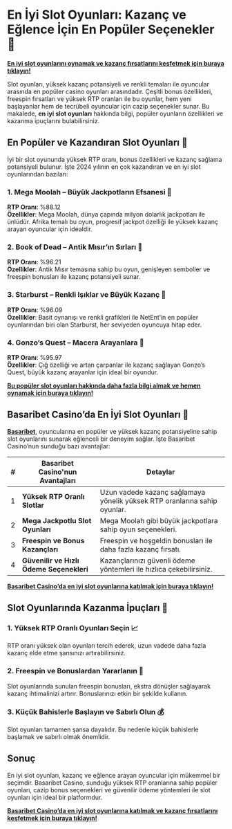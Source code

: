 # En İyi Slot Oyunları: Kazanç ve Eğlence İçin En Popüler Seçenekler 🎰

**[En iyi slot oyunlarını oynamak ve kazanç fırsatlarını keşfetmek için buraya tıklayın!](https://casinotr.link/gWCRZ4)**

Slot oyunları, yüksek kazanç potansiyeli ve renkli temaları ile oyuncular arasında en popüler casino oyunları arasındadır. Çeşitli bonus özellikleri, freespin fırsatları ve yüksek RTP oranları ile bu oyunlar, hem yeni başlayanlar hem de tecrübeli oyuncular için cazip seçenekler sunar. Bu makalede, **en iyi slot oyunları** hakkında bilgi, popüler oyunların özellikleri ve kazanma ipuçlarını bulabilirsiniz.

## En Popüler ve Kazandıran Slot Oyunları 🎲

İyi bir slot oyununda yüksek RTP oranı, bonus özellikleri ve kazanç sağlama potansiyeli bulunur. İşte 2024 yılının en çok kazandıran ve en iyi slot oyunlarından bazıları:

### 1. **Mega Moolah – Büyük Jackpotların Efsanesi** 👑
**RTP Oranı**: %88.12  
**Özellikler**: Mega Moolah, dünya çapında milyon dolarlık jackpotları ile ünlüdür. Afrika temalı bu oyun, progresif jackpot özelliği ile yüksek kazanç arayan oyuncular için idealdir.

### 2. **Book of Dead – Antik Mısır’ın Sırları** 📜
**RTP Oranı**: %96.21  
**Özellikler**: Antik Mısır temasına sahip bu oyun, genişleyen semboller ve freespin bonusları ile kazanç potansiyeli sunar.

### 3. **Starburst – Renkli Işıklar ve Büyük Kazanç** 🌟
**RTP Oranı**: %96.09  
**Özellikler**: Basit oynanışı ve renkli grafikleri ile NetEnt’in en popüler oyunlarından biri olan Starburst, her seviyeden oyuncuya hitap eder.

### 4. **Gonzo’s Quest – Macera Arayanlara** 🗿
**RTP Oranı**: %95.97  
**Özellikler**: Çığ özelliği ve artan çarpanlar ile kazanç sağlayan Gonzo’s Quest, büyük kazanç arayanlar için ideal bir oyundur.

**[Bu popüler slot oyunları hakkında daha fazla bilgi almak ve hemen oynamak için buraya tıklayın!](https://casinotr.link/gWCRZ4)**

## Basaribet Casino’da En İyi Slot Oyunları 🧠

**[Basaribet](https://casinotr.link/gWCRZ4)**, oyuncularına en popüler ve yüksek kazanç potansiyeline sahip slot oyunlarını sunarak eğlenceli bir deneyim sağlar. İşte Basaribet Casino’nun sunduğu bazı avantajlar:

| #  | Basaribet Casino'nun Avantajları                | Detaylar |
|----|-------------------------------------------------|----------|
| 1  | **Yüksek RTP Oranlı Slotlar**                   | Uzun vadede kazanç sağlamaya yönelik yüksek RTP oranlarına sahip oyunlar. |
| 2  | **Mega Jackpotlu Slot Oyunları**                | Mega Moolah gibi büyük jackpotlara sahip oyun seçenekleri. |
| 3  | **Freespin ve Bonus Kazançları**                | Freespin ve hoşgeldin bonusları ile daha fazla kazanç fırsatı. |
| 4  | **Güvenilir ve Hızlı Ödeme Seçenekleri**        | Kazançlarınızı güvenli ödeme yöntemleri ile hızlıca çekebilirsiniz. |

**[Basaribet Casino’da en iyi slot oyunlarına katılmak için buraya tıklayın!](https://casinotr.link/gWCRZ4)**

## Slot Oyunlarında Kazanma İpuçları 🎯

### 1. Yüksek RTP Oranlı Oyunları Seçin 📈
RTP oranı yüksek olan oyunları tercih ederek, uzun vadede daha fazla kazanç elde etme şansınızı artırabilirsiniz.

### 2. Freespin ve Bonuslardan Yararlanın 🎡
Slot oyunlarında sunulan freespin bonusları, ekstra dönüşler sağlayarak kazanç ihtimalinizi artırır. Bonuslarınızı etkin bir şekilde kullanın.

### 3. Küçük Bahislerle Başlayın ve Sabırlı Olun 💰
Slot oyunları tamamen şansa dayalıdır. Bu nedenle küçük bahislerle başlamak ve sabırlı olmak önemlidir.

## Sonuç

En iyi slot oyunları, kazanç ve eğlence arayan oyuncular için mükemmel bir seçimdir. Basaribet Casino, sunduğu yüksek RTP oranlarına sahip popüler oyunları, cazip bonus seçenekleri ve güvenilir ödeme yöntemleri ile slot oyunları için ideal bir platformdur.

**[Basaribet Casino’da en iyi slot oyunlarına katılmak ve kazanç fırsatlarını keşfetmek için buraya tıklayın!](https://casinotr.link/gWCRZ4)**
